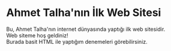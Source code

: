 # Ahmet Talha'nın İlk Web Sitesi

Bu, Ahmet Talha'nın internet dünyasında yaptığı ilk web sitesidir.  
Web siteme hoş geldiniz!  
Burada basit HTML ile yaptığım denemeleri görebilirsiniz.
